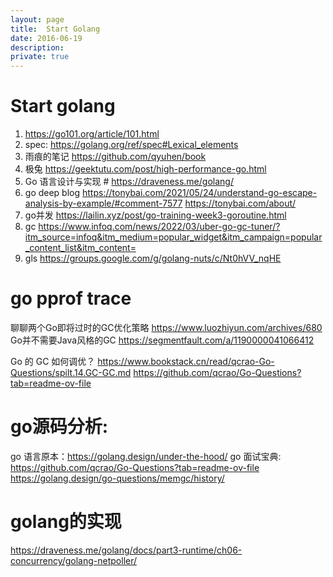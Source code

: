 ```yaml
---
layout: page
title:	Start Golang
date: 2016-06-19
description:
private: true
---
```

# Start golang
1. https://go101.org/article/101.html
1. spec:
    https://golang.org/ref/spec#Lexical_elements
2. 雨痕的笔记
    https://github.com/qyuhen/book
3. 极兔
    https://geektutu.com/post/high-performance-go.html
2. Go 语言设计与实现 #
    https://draveness.me/golang/
4. go deep blog
https://tonybai.com/2021/05/24/understand-go-escape-analysis-by-example/#comment-7577
https://tonybai.com/about/
5. go并发
https://lailin.xyz/post/go-training-week3-goroutine.html
7. gc
https://www.infoq.com/news/2022/03/uber-go-gc-tuner/?itm_source=infoq&itm_medium=popular_widget&itm_campaign=popular_content_list&itm_content=
8. gls
https://groups.google.com/g/golang-nuts/c/Nt0hVV_nqHE

# go pprof trace
聊聊两个Go即将过时的GC优化策略
https://www.luozhiyun.com/archives/680
Go并不需要Java风格的GC
https://segmentfault.com/a/1190000041066412

Go 的 GC 如何调优？
https://www.bookstack.cn/read/qcrao-Go-Questions/spilt.14.GC-GC.md
https://github.com/qcrao/Go-Questions?tab=readme-ov-file

# go源码分析: 
go 语言原本：https://golang.design/under-the-hood/
go 面试宝典:
https://github.com/qcrao/Go-Questions?tab=readme-ov-file
https://golang.design/go-questions/memgc/history/

# golang的实现
https://draveness.me/golang/docs/part3-runtime/ch06-concurrency/golang-netpoller/
